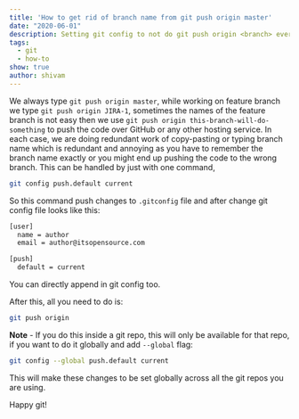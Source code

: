 ```yaml
---
title: 'How to get rid of branch name from git push origin master'
date: "2020-06-01"
description: Setting git config to not do git push origin <branch> every time
tags:
  - git
  - how-to
show: true
author: shivam
---
```


We always type `git push origin master`, while working on feature branch we type `git push origin JIRA-1`, sometimes the names of the feature branch is not easy then we use `git push origin this-branch-will-do-something` to push the code over GitHub or any other hosting service. In each case, we are doing redundant work of copy-pasting or typing branch name which is redundant and annoying as you have to remember the branch name exactly or you might end up pushing the code to the wrong branch. This can be handled by just with one command,

```bash
git config push.default current
```

So this command push changes to `.gitconfig` file and after change git config file looks like this:

```bash
[user]
  name = author
  email = author@itsopensource.com

[push]
  default = current
```

You can directly append in git config too.

After this, all you need to do is:

```bash
git push origin
```


**Note** - If you do this inside a git repo, this will only be available for that repo, if you want to do it globally and add ``--global`` flag:

```bash
git config --global push.default current
```


This will make these changes to be set globally across all the git repos you are using.

Happy git!
